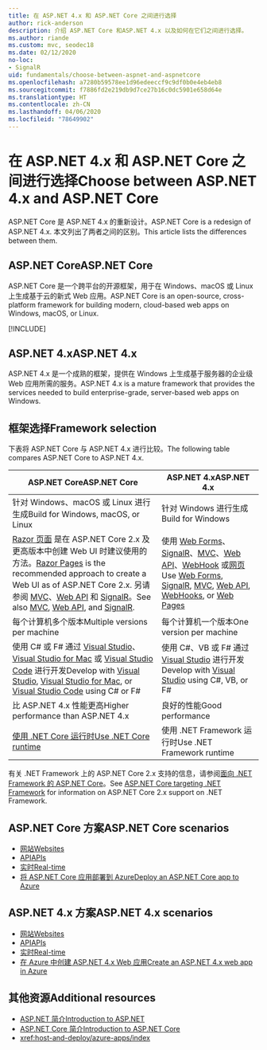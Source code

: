 ```yaml
---
title: 在 ASP.NET 4.x 和 ASP.NET Core 之间进行选择
author: rick-anderson
description: 介绍 ASP.NET Core 和ASP.NET 4.x 以及如何在它们之间进行选择。
ms.author: riande
ms.custom: mvc, seodec18
ms.date: 02/12/2020
no-loc:
- SignalR
uid: fundamentals/choose-between-aspnet-and-aspnetcore
ms.openlocfilehash: a7280b59578ee1d96edeeccf9c9df0b0e4eb4eb8
ms.sourcegitcommit: f7886fd2e219db9d7ce27b16c0dc5901e658d64e
ms.translationtype: HT
ms.contentlocale: zh-CN
ms.lasthandoff: 04/06/2020
ms.locfileid: "78649902"
---
```

# <a name="choose-between-aspnet-4x-and-aspnet-core"></a><span data-ttu-id="cfbe8-103">在 ASP.NET 4.x 和 ASP.NET Core 之间进行选择</span><span class="sxs-lookup"><span data-stu-id="cfbe8-103">Choose between ASP.NET 4.x and ASP.NET Core</span></span>

<span data-ttu-id="cfbe8-104">ASP.NET Core 是 ASP.NET 4.x 的重新设计。</span><span class="sxs-lookup"><span data-stu-id="cfbe8-104">ASP.NET Core is a redesign of ASP.NET 4.x.</span></span> <span data-ttu-id="cfbe8-105">本文列出了两者之间的区别。</span><span class="sxs-lookup"><span data-stu-id="cfbe8-105">This article lists the differences between them.</span></span>

## <a name="aspnet-core"></a><span data-ttu-id="cfbe8-106">ASP.NET Core</span><span class="sxs-lookup"><span data-stu-id="cfbe8-106">ASP.NET Core</span></span>

<span data-ttu-id="cfbe8-107">ASP.NET Core 是一个跨平台的开源框架，用于在 Windows、macOS 或 Linux 上生成基于云的新式 Web 应用。</span><span class="sxs-lookup"><span data-stu-id="cfbe8-107">ASP.NET Core is an open-source, cross-platform framework for building modern, cloud-based web apps on Windows, macOS, or Linux.</span></span>

[!INCLUDE[](~/includes/benefits.md)]

## <a name="aspnet-4x"></a><span data-ttu-id="cfbe8-108">ASP.NET 4.x</span><span class="sxs-lookup"><span data-stu-id="cfbe8-108">ASP.NET 4.x</span></span>

<span data-ttu-id="cfbe8-109">ASP.NET 4.x 是一个成熟的框架，提供在 Windows 上生成基于服务器的企业级 Web 应用所需的服务。</span><span class="sxs-lookup"><span data-stu-id="cfbe8-109">ASP.NET 4.x is a mature framework that provides the services needed to build enterprise-grade, server-based web apps on Windows.</span></span>

## <a name="framework-selection"></a><span data-ttu-id="cfbe8-110">框架选择</span><span class="sxs-lookup"><span data-stu-id="cfbe8-110">Framework selection</span></span>

<span data-ttu-id="cfbe8-111">下表将 ASP.NET Core 与 ASP.NET 4.x 进行比较。</span><span class="sxs-lookup"><span data-stu-id="cfbe8-111">The following table compares ASP.NET Core to ASP.NET 4.x.</span></span>

| <span data-ttu-id="cfbe8-112">ASP.NET Core</span><span class="sxs-lookup"><span data-stu-id="cfbe8-112">ASP.NET Core</span></span> | <span data-ttu-id="cfbe8-113">ASP.NET 4.x</span><span class="sxs-lookup"><span data-stu-id="cfbe8-113">ASP.NET 4.x</span></span> |
|---|---|
|<span data-ttu-id="cfbe8-114">针对 Windows、macOS 或 Linux 进行生成</span><span class="sxs-lookup"><span data-stu-id="cfbe8-114">Build for Windows, macOS, or Linux</span></span>|<span data-ttu-id="cfbe8-115">针对 Windows 进行生成</span><span class="sxs-lookup"><span data-stu-id="cfbe8-115">Build for Windows</span></span>|
|<span data-ttu-id="cfbe8-116">[Razor 页面](xref:razor-pages/index) 是在 ASP.NET Core 2.x 及更高版本中创建 Web UI 时建议使用的方法。</span><span class="sxs-lookup"><span data-stu-id="cfbe8-116">[Razor Pages](xref:razor-pages/index) is the recommended approach to create a Web UI as of ASP.NET Core 2.x.</span></span> <span data-ttu-id="cfbe8-117">另请参阅 [MVC](xref:mvc/overview)、[Web API](xref:tutorials/first-web-api) 和 [SignalR](xref:signalr/introduction)。</span><span class="sxs-lookup"><span data-stu-id="cfbe8-117">See also [MVC](xref:mvc/overview), [Web API](xref:tutorials/first-web-api), and [SignalR](xref:signalr/introduction).</span></span>|<span data-ttu-id="cfbe8-118">使用 [Web Forms](/aspnet/web-forms)、[SignalR](/aspnet/signalr)、[MVC](/aspnet/mvc)、[Web API](/aspnet/web-api/)、[WebHook](/aspnet/webhooks/) 或[网页](/aspnet/web-pages)</span><span class="sxs-lookup"><span data-stu-id="cfbe8-118">Use [Web Forms](/aspnet/web-forms), [SignalR](/aspnet/signalr), [MVC](/aspnet/mvc), [Web API](/aspnet/web-api/), [WebHooks](/aspnet/webhooks/), or [Web Pages](/aspnet/web-pages)</span></span>|
|<span data-ttu-id="cfbe8-119">每个计算机多个版本</span><span class="sxs-lookup"><span data-stu-id="cfbe8-119">Multiple versions per machine</span></span>|<span data-ttu-id="cfbe8-120">每个计算机一个版本</span><span class="sxs-lookup"><span data-stu-id="cfbe8-120">One version per machine</span></span>|
|<span data-ttu-id="cfbe8-121">使用 C# 或 F# 通过 [Visual Studio](https://visualstudio.microsoft.com/vs/)、[Visual Studio for Mac](https://visualstudio.microsoft.com/vs/mac/) 或 [Visual Studio Code](https://code.visualstudio.com/) 进行开发</span><span class="sxs-lookup"><span data-stu-id="cfbe8-121">Develop with [Visual Studio](https://visualstudio.microsoft.com/vs/), [Visual Studio for Mac](https://visualstudio.microsoft.com/vs/mac/), or [Visual Studio Code](https://code.visualstudio.com/) using C# or F#</span></span>|<span data-ttu-id="cfbe8-122">使用 C#、VB 或 F# 通过 [Visual Studio](https://visualstudio.microsoft.com/vs/) 进行开发</span><span class="sxs-lookup"><span data-stu-id="cfbe8-122">Develop with [Visual Studio](https://visualstudio.microsoft.com/vs/) using C#, VB, or F#</span></span>|
|<span data-ttu-id="cfbe8-123">比 ASP.NET 4.x 性能更高</span><span class="sxs-lookup"><span data-stu-id="cfbe8-123">Higher performance than ASP.NET 4.x</span></span>|<span data-ttu-id="cfbe8-124">良好的性能</span><span class="sxs-lookup"><span data-stu-id="cfbe8-124">Good performance</span></span>|
|[<span data-ttu-id="cfbe8-125">使用 .NET Core 运行时</span><span class="sxs-lookup"><span data-stu-id="cfbe8-125">Use .NET Core runtime</span></span>](/dotnet/standard/choosing-core-framework-server)|<span data-ttu-id="cfbe8-126">使用 .NET Framework 运行时</span><span class="sxs-lookup"><span data-stu-id="cfbe8-126">Use .NET Framework runtime</span></span>|

<span data-ttu-id="cfbe8-127">有关 .NET Framework 上的 ASP.NET Core 2.x 支持的信息，请参阅[面向 .NET Framework 的 ASP.NET Core](xref:index#target-framework)。</span><span class="sxs-lookup"><span data-stu-id="cfbe8-127">See [ASP.NET Core targeting .NET Framework](xref:index#target-framework) for information on ASP.NET Core 2.x support on .NET Framework.</span></span>

## <a name="aspnet-core-scenarios"></a><span data-ttu-id="cfbe8-128">ASP.NET Core 方案</span><span class="sxs-lookup"><span data-stu-id="cfbe8-128">ASP.NET Core scenarios</span></span>

* [<span data-ttu-id="cfbe8-129">网站</span><span class="sxs-lookup"><span data-stu-id="cfbe8-129">Websites</span></span>](xref:tutorials/first-mvc-app/index)
* [<span data-ttu-id="cfbe8-130">API</span><span class="sxs-lookup"><span data-stu-id="cfbe8-130">APIs</span></span>](xref:tutorials/first-web-api)
* [<span data-ttu-id="cfbe8-131">实时</span><span class="sxs-lookup"><span data-stu-id="cfbe8-131">Real-time</span></span>](xref:signalr/introduction)
* [<span data-ttu-id="cfbe8-132">将 ASP.NET Core 应用部署到 Azure</span><span class="sxs-lookup"><span data-stu-id="cfbe8-132">Deploy an ASP.NET Core app to Azure</span></span>](/azure/app-service/app-service-web-get-started-dotnet)

## <a name="aspnet-4x-scenarios"></a><span data-ttu-id="cfbe8-133">ASP.NET 4.x 方案</span><span class="sxs-lookup"><span data-stu-id="cfbe8-133">ASP.NET 4.x scenarios</span></span>

* [<span data-ttu-id="cfbe8-134">网站</span><span class="sxs-lookup"><span data-stu-id="cfbe8-134">Websites</span></span>](/aspnet/mvc)
* [<span data-ttu-id="cfbe8-135">API</span><span class="sxs-lookup"><span data-stu-id="cfbe8-135">APIs</span></span>](/aspnet/web-api)
* [<span data-ttu-id="cfbe8-136">实时</span><span class="sxs-lookup"><span data-stu-id="cfbe8-136">Real-time</span></span>](/aspnet/signalr)
* [<span data-ttu-id="cfbe8-137">在 Azure 中创建 ASP.NET 4.x Web 应用</span><span class="sxs-lookup"><span data-stu-id="cfbe8-137">Create an ASP.NET 4.x web app in Azure</span></span>](/azure/app-service/app-service-web-get-started-dotnet-framework)

## <a name="additional-resources"></a><span data-ttu-id="cfbe8-138">其他资源</span><span class="sxs-lookup"><span data-stu-id="cfbe8-138">Additional resources</span></span>

* [<span data-ttu-id="cfbe8-139">ASP.NET 简介</span><span class="sxs-lookup"><span data-stu-id="cfbe8-139">Introduction to ASP.NET</span></span>](/aspnet/overview)
* [<span data-ttu-id="cfbe8-140">ASP.NET Core 简介</span><span class="sxs-lookup"><span data-stu-id="cfbe8-140">Introduction to ASP.NET Core</span></span>](xref:index)
* <xref:host-and-deploy/azure-apps/index>
